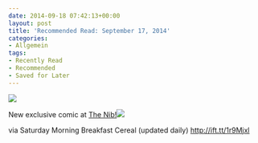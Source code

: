 ```yaml
---
date: 2014-09-18 07:42:13+00:00
layout: post
title: 'Recommended Read: September 17, 2014'
categories:
- Allgemein
tags:
- Recently Read
- Recommended
- Saved for Later
---
```


![](http://ift.tt/1r9MkRS)  


New exclusive comic at [The Nib!](http://ift.tt/1p0QbvJ)![](http://ift.tt/1r9MkRX)  
  

via Saturday Morning Breakfast Cereal (updated daily) http://ift.tt/1r9Mjxl
